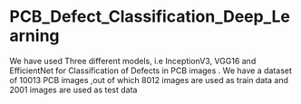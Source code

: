 # PCB_Defect_Classification_Deep_Learning
We have used Three different models, i.e InceptionV3, VGG16 and EfficientNet for Classification of Defects in PCB images . We have a dataset of 10013  PCB images ,out of which 8012 images are used as train data and 2001 images are used as test data

